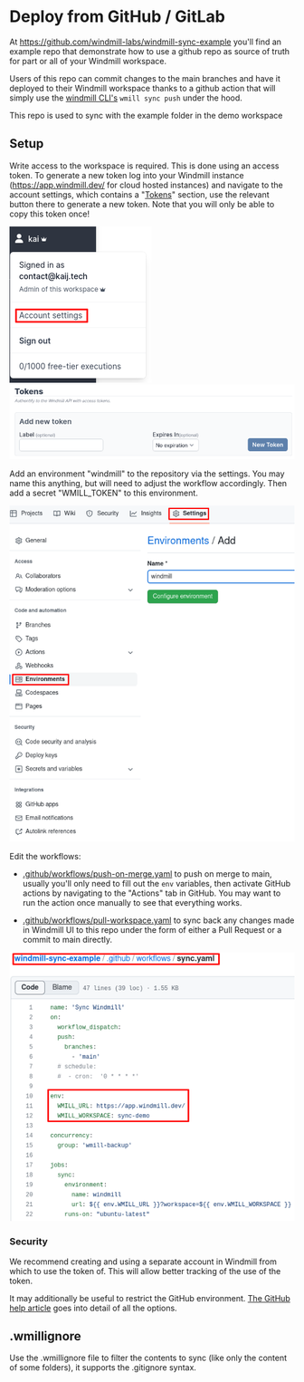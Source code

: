 # Deploy from GitHub / GitLab

At https://github.com/windmill-labs/windmill-sync-example you'll find an example repo that demonstrate how to use a github repo as source of truth for part or all of your Windmill workspace.

Users of this repo can commit changes to the main branches and have it deployed to their Windmill workspace thanks to a github action that will simply use the [windmill CLI's](https://github.com/windmill-labs/windmill/tree/main/cli) `wmill sync push` under the hood.

This repo is used to sync with the example folder in the demo workspace

## Setup

Write access to the workspace is required. This is done using an access token.
To generate a new token log into your Windmill instance
(<a href="https://app.windmill.dev/" rel="nofollow">https://app.windmill.dev/</a> for cloud hosted instances) and navigate to the
account settings, which contains a "[Tokens](./core_concepts/4_webhooks/index.md#api-token)" section, use the relevant button
there to generate a new token. Note that you will only be able to copy this
token once!

![Account settings](./assets/deploy_gh_gl/account-settings.png) ![Tokens](./assets/deploy_gh_gl/tokens.png)

Add an environment "windmill" to the repository via the settings. You may name
this anything, but will need to adjust the workflow accordingly. Then add a
secret "WMILL_TOKEN" to this environment.

![GH environment](./assets/deploy_gh_gl/gh-environment-light.png)

Edit the workflows:
- [.github/workflows/push-on-merge.yaml](https://github.com/windmill-labs/windmill-sync-example/blob/main/.github/workflows/push-on-merge.yaml) to push on merge to main, usually you'll
only need to fill out the `env` variables, then activate GitHub actions by
navigating to the "Actions" tab in GitHub. You may want to run the action once
manually to see that everything works.

- [.github/workflows/pull-workspace.yaml](https://github.com/windmill-labs/windmill-sync-example/blob/main/.github/workflows/pull-workspace.yaml) to sync back any changes made in Windmill UI to this repo under the form of either a Pull Request or a commit to main directly.

![Configuration](./assets/deploy_gh_gl/configure-light.png)

### Security

We recommend creating and using a separate account in Windmill from which to use the token of. This will allow better tracking of the use of the token.

It may additionally be useful to restrict the GitHub environment.
[The GitHub help article](https://docs.github.com/en/actions/deployment/targeting-different-environments/using-environments-for-deployment)
goes into detail of all the options.

## .wmillignore

Use the .wmillignore file to filter the contents to sync (like only the content of some folders), it supports the .gitignore syntax.